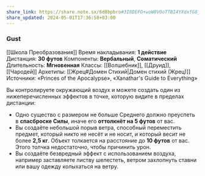```yaml
---
share_link: https://share.note.sx/6d8bpbro#3I8DEFO+woW8VOoTTBI4YXdxfG8jb80jPVg6BMjPaKQ
share_updated: 2024-05-01T17:36:58+03:00
---
```

### Gust
[[Школа Преобразования]]
Время накладывания: **1 действие**
Дистанция: **30 футов**
Компоненты: **Вербальный**, **Соматический**
Длительность: **Мгновенная**
Классы: [[Волшебник]], [[Друид]], [[Чародей]]
Архетипы: [[Жрец#Домен Стихий|Домен стихий (Жрец)]]
Источники: «Princes of the Apocalypse», «Xanathar's Guide to Everything»

Вы контролируете окружающий воздух и можете создать один из нижеперечисленных эффектов в точке, которую видите в пределах дистанции:

- Одно существо с размером не больше Среднего должно преуспеть в **спасброске Силы**, иначе его **оттолкнёт на 5 футов** от вас.
- Вы создаёте небольшой порыв ветра, способный переместить предмет, который никто не несёт и не носит, и который весит не более **2,5 кг**. Объект толкается на расстояние до **10 футов** от вас. Этого толчка недостаточно, чтобы причинить урон.
- Вы создаёте безвредный эффект с использованием воздуха, например заставляете листву шелестеть, ветром захлопнуть ставни или вашу одежду колыхаться на ветру.